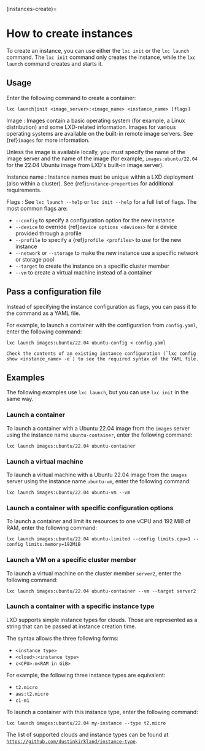 (instances-create)=
# How to create instances

To create an instance, you can use either the `lxc init` or the `lxc launch` command.
The `lxc init` command only creates the instance, while the `lxc launch` command creates and starts it.

## Usage

Enter the following command to create a container:

    lxc launch|init <image_server>:<image_name> <instance_name> [flags]

Image
: Images contain a basic operating system (for example, a Linux distribution) and some LXD-related information.
  Images for various operating systems are available on the built-in remote image servers.
  See {ref}`images` for more information.

  Unless the image is available locally, you must specify the name of the image server and the name of the image (for example, `images:ubuntu/22.04` for the 22.04 Ubuntu image from LXD's built-in image server).

Instance name
: Instance names must be unique within a LXD deployment (also within a cluster).
  See {ref}`instance-properties` for additional requirements.

Flags
: See `lxc launch --help` or `lxc init --help` for a full list of flags.
  The most common flags are:

  - `--config` to specify a configuration option for the new instance
  - `--device` to override {ref}`device options <devices>` for a device provided through a profile
  - `--profile` to specify a {ref}`profile <profiles>` to use for the new instance
  - `--network` or `--storage` to make the new instance use a specific network or storage pool
  - `--target` to create the instance on a specific cluster member
  - `--vm` to create a virtual machine instead of a container

## Pass a configuration file

Instead of specifying the instance configuration as flags, you can pass it to the command as a YAML file.

For example, to launch a container with the configuration from `config.yaml`, enter the following command:

    lxc launch images:ubuntu/22.04 ubuntu-config < config.yaml

```{tip}
Check the contents of an existing instance configuration (`lxc config show <instance_name> -e`) to see the required syntax of the YAML file.
```

## Examples

The following examples use `lxc launch`, but you can use `lxc init` in the same way.

### Launch a container

To launch a container with a Ubuntu 22.04 image from the `images` server using the instance name `ubuntu-container`, enter the following command:

    lxc launch images:ubuntu/22.04 ubuntu-container

### Launch a virtual machine

To launch a virtual machine with a Ubuntu 22.04 image from the `images` server using the instance name `ubuntu-vm`, enter the following command:

    lxc launch images:ubuntu/22.04 ubuntu-vm --vm

### Launch a container with specific configuration options

To launch a container and limit its resources to one vCPU and 192 MiB of RAM, enter the following command:

    lxc launch images:ubuntu/22.04 ubuntu-limited --config limits.cpu=1 --config limits.memory=192MiB

### Launch a VM on a specific cluster member

To launch a virtual machine on the cluster member `server2`, enter the following command:

    lxc launch images:ubuntu/22.04 ubuntu-container --vm --target server2

### Launch a container with a specific instance type

LXD supports simple instance types for clouds.
Those are represented as a string that can be passed at instance creation time.

The syntax allows the three following forms:

- `<instance type>`
- `<cloud>:<instance type>`
- `c<CPU>-m<RAM in GiB>`

For example, the following three instance types are equivalent:

- `t2.micro`
- `aws:t2.micro`
- `c1-m1`

To launch a container with this instance type, enter the following command:

    lxc launch images:ubuntu/22.04 my-instance --type t2.micro

The list of supported clouds and instance types can be found at [`https://github.com/dustinkirkland/instance-type`](https://github.com/dustinkirkland/instance-type).
